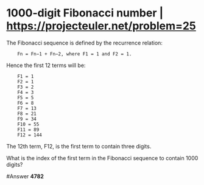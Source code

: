 # 1000-digit Fibonacci number | https://projecteuler.net/problem=25

The Fibonacci sequence is defined by the recurrence relation:
```
    Fn = Fn−1 + Fn−2, where F1 = 1 and F2 = 1.
```
Hence the first 12 terms will be:
```
    F1 = 1
    F2 = 1
    F3 = 2
    F4 = 3
    F5 = 5
    F6 = 8
    F7 = 13
    F8 = 21
    F9 = 34
    F10 = 55
    F11 = 89
    F12 = 144
```
The 12th term, F12, is the first term to contain three digits.

What is the index of the first term in the Fibonacci sequence to contain 1000 digits?


#Answer
**4782**
